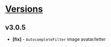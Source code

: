 # [Versions](https://github.com/Tracktor/design-system/releases)

## v3.0.5
- **[fix]** - `AutocompleteFilter` image avatar/letter

